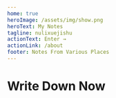 ```yaml
---
home: true
heroImage: /assets/img/show.png
heroText: My Notes
tagline: nulixuejishu
actionText: Enter →
actionLink: /about
footer: Notes From Various Places
---
```



# Write Down Now
